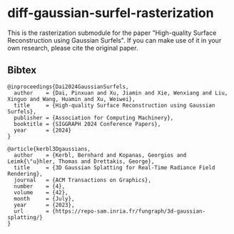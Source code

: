 # diff-gaussian-surfel-rasterization

This is the rasterization submodule for the paper "High-quality Surface Reconstruction using Gaussian Surfels". If you can make use of it in your own research, please cite the original paper.

## Bibtex

```
@inproceedings{Dai2024GaussianSurfels,
  author    = {Dai, Pinxuan and Xu, Jiamin and Xie, Wenxiang and Liu, Xinguo and Wang, Huamin and Xu, Weiwei},
  title     = {High-quality Surface Reconstruction using Gaussian Surfels},
  publisher = {Association for Computing Machinery},
  booktitle = {SIGGRAPH 2024 Conference Papers},
  year      = {2024}
}
```

```
@article{kerbl3Dgaussians,
  author    = {Kerbl, Bernhard and Kopanas, Georgios and Leimk{\"u}hler, Thomas and Drettakis, George},
  title     = {3D Gaussian Splatting for Real-Time Radiance Field Rendering},
  journal   = {ACM Transactions on Graphics},
  number    = {4},
  volume    = {42},
  month     = {July},
  year      = {2023},
  url       = {https://repo-sam.inria.fr/fungraph/3d-gaussian-splatting/}
}
```



